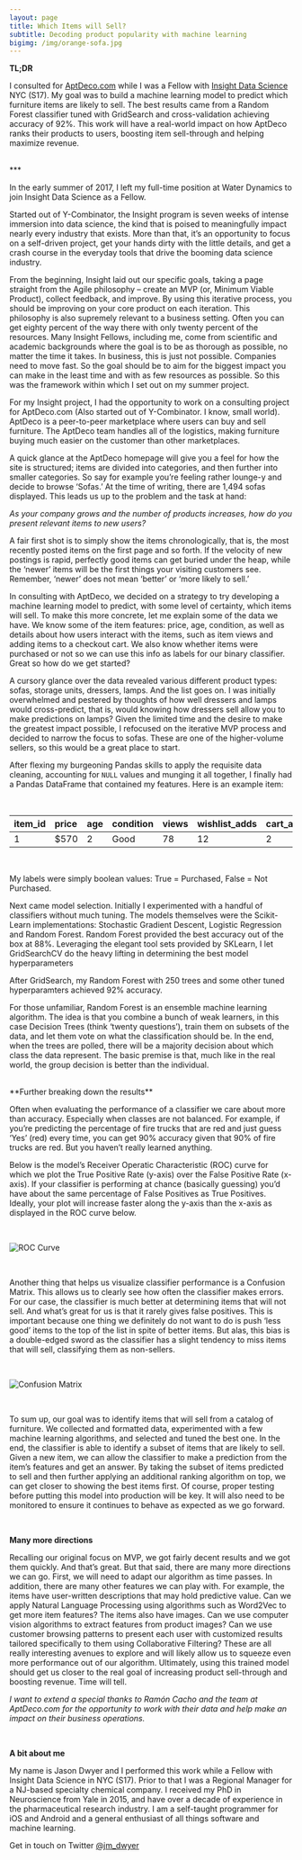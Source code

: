 ```yaml
---
layout: page
title: Which Items will Sell?
subtitle: Decoding product popularity with machine learning
bigimg: /img/orange-sofa.jpg
---
```


**TL;DR**

I consulted for [AptDeco.com](http://www.aptdeco.com) while I was a Fellow with [Insight Data Science](http://insightdatascience.com) NYC (S17). My goal was to build a machine learning model to predict which furniture items are likely to sell. The best results came from a Random Forest classifier tuned with GridSearch and cross-validation achieving accuracy of 92%. This work will have a real-world impact on how AptDeco ranks their products to users, boosting item sell-through and helping maximize revenue.

<br>
***
<br>

In the early summer of 2017, I left my full-time position at Water Dynamics to join Insight Data Science as a Fellow. 

Started out of Y-Combinator, the Insight program is seven weeks of intense immersion into data science, the kind that is poised to meaningfully impact nearly every industry that exists. More than that, it’s an opportunity to focus on a self-driven project, get your hands dirty with the little details, and get a crash course in the everyday tools that drive the booming data science industry.

From the beginning, Insight laid out our specific goals, taking a page straight from the Agile philosophy – create an MVP (or, Minimum Viable Product), collect feedback, and improve. By using this iterative process, you should be improving on your core product on each iteration. This philosophy is also supremely relevant to a business setting. Often you can get eighty percent of the way there with only twenty percent of the resources. Many Insight Fellows, including me, come from scientific and academic backgrounds where the goal is to be as thorough as possible, no matter the time it takes. In business, this is just not possible. Companies need to move fast. So the goal should be to aim for the biggest impact you can make in the least time and with as few resources as possible. So this was the framework within which I set out on my summer project.

For my Insight project, I had the opportunity to work on a consulting project for AptDeco.com (Also started out of Y-Combinator. I know, small world). AptDeco is a peer-to-peer marketplace where users can buy and sell furniture. The AptDeco team handles all of the logistics, making furniture buying much easier on the customer than other marketplaces.

A quick glance at the AptDeco homepage will give you a feel for how the site is structured; items are divided into categories, and then further into smaller categories. So say for example you’re feeling rather lounge-y and decide to browse ‘Sofas.’ At the time of writing, there are 1,494 sofas displayed. This leads us up to the problem and the task at hand:

   *As your company grows and the number of products increases, how do you present relevant items to new users?*

A fair first shot is to simply show the items chronologically, that is, the most recently posted items on the first page and so forth. If the velocity of new postings is rapid, perfectly good items can get buried under the heap, while the ‘newer’ items will be the first things your visiting customers see. Remember, ‘newer’ does not mean ‘better’ or ‘more likely to sell.’

In consulting with AptDeco, we decided on a strategy to try developing a machine learning model to predict, with some level of certainty, which items will sell. To make this more concrete, let me explain some of the data we have. We know some of the item features: price, age, condition, as well as details about how users interact with the items, such as item views and adding items to a checkout cart. We also know whether items were purchased or not so we can use this info as labels for our binary classifier. Great so how do we get started?

A cursory glance over the data revealed various different product types: sofas, storage units, dressers, lamps. And the list goes on. I was initially overwhelmed and pestered by thoughts of how well dressers and lamps would cross-predict, that is, would knowing how dressers sell allow you to make predictions on lamps? Given the limited time and the desire to make the greatest impact possible, I refocused on the iterative MVP process and decided to narrow the focus to sofas. These are one of the higher-volume sellers, so this would be a great place to start.

After flexing my burgeoning Pandas skills to apply the requisite data cleaning, accounting for `NULL` values and munging it all together, I finally had a Pandas DataFrame that contained my features. Here is an example item:

<br>

| item_id | price | age | condition | views | wishlist_adds | cart_adds
| :------ |:--- | :--- | :----- | :--- | :------- | :----- | 
| 1 | $570 | 2 | Good | 78 | 12 | 2 |

<br>

My labels were simply boolean values: True = Purchased, False = Not Purchased.

Next came model selection. Initially I experimented with a handful of classifiers without much tuning. The models themselves were the Scikit-Learn implementations: Stochastic Gradient Descent, Logistic Regression and Random Forest. Random Forest provided the best accuracy out of the box at 88%. Leveraging the elegant tool sets provided by SKLearn, I let GridSearchCV do the heavy lifting in determining the best model hyperparameters

After GridSearch, my Random Forest with 250 trees and some other tuned hyperparamters achieved 92% accuracy.

For those unfamiliar, Random Forest is an ensemble machine learning algorithm. The idea is that you combine a bunch of weak learners, in this case Decision Trees (think ‘twenty questions’), train them on subsets of the data, and let them vote on what the classification should be. In the end, when the trees are polled, there will be a majority decision about which class the data represent. The basic premise is that, much like in the real world, the group decision is better than the individual.

<br>
**Further breaking down the results**

Often when evaluating the performance of a classifier we care about more than accuracy. Especially when classes are not balanced. For example, if you’re predicting the percentage of fire trucks that are red and just guess ‘Yes’ (red) every time, you can get 90% accuracy given that 90% of fire trucks are red. But you haven’t really learned anything. 

Below is the model’s Receiver Operatic Characteristic (ROC) curve for which we plot the True Positive Rate (y-axis) over the False Positive Rate (x-axis). If your classifier is performing at chance (basically guessing) you’d have about the same percentage of False Positives as True Positives. Ideally, your plot will increase faster along the y-axis than the x-axis as displayed in the ROC curve below.

<br>

![ROC Curve](/img/aptdeco_roc_curve.png)

<br>

Another thing that helps us visualize classifier performance is a Confusion Matrix. This allows us to clearly see how often the classifier makes errors. For our case, the classifier is much better at determining items that will not sell. And what’s great for us is that it rarely gives false positives. This is important because one thing we definitely do not want to do is push ‘less good’ items to the top of the list in spite of better items. But alas, this bias is a double-edged sword as the classifier has a slight tendency to miss items that will sell, classifying them as non-sellers. 

<br>

![Confusion Matrix](/img/aptdeco_confusion_matrix.png)

<br>

To sum up, our goal was to identify items that will sell from a catalog of furniture. We collected and formatted data, experimented with a few machine learning algorithms, and selected and tuned the best one. In the end, the classifier is able to identify a subset of items that are likely to sell. Given a new item, we can allow the classifier to make a prediction from the item’s features and get an answer. By taking the subset of items predicted to sell and then further applying an additional ranking algorithm on top, we can get closer to showing the best items first. Of course, proper testing before putting this model into production will be key. It will also need to be monitored to ensure it continues to behave as expected as we go forward.

<br>

**Many more directions**

Recalling our original focus on MVP, we got fairly decent results and we got them quickly. And that’s great. But that said, there are many more directions we can go. First, we will need to adapt our algorithm as time passes. In addition, there are many other features we can play with. For example, the items have user-written descriptions that may hold predictive value. Can we apply Natural Language Processing using algorithms such as Word2Vec to get more item features? The items also have images. Can we use computer vision algorithms to extract features from product images? Can we use customer browsing patterns to present each user with customized results tailored specifically to them using Collaborative Filtering? These are all really interesting avenues to explore and will likely allow us to squeeze even more performance out of our algorithm. Ultimately, using this trained model should get us closer to the real goal of increasing product sell-through and boosting revenue. Time will tell.

*I want to extend a special thanks to Ramón Cacho and the team at AptDeco.com for the opportunity to work with their data and help make an impact on their business operations.*

<br>

**A bit about me**

My name is Jason Dwyer and I performed this work while a Fellow with Insight Data Science in NYC (S17). Prior to that I was a Regional Manager for a NJ-based specialty chemical company. I received my PhD in Neuroscience from Yale in 2015, and have over a decade of experience in the pharmaceutical research industry. I am a self-taught programmer for iOS and Android and a general enthusiast of all things software and machine learning.

Get in touch on Twitter [@jm_dwyer](https://twitter.com/JM_Dwyer)
